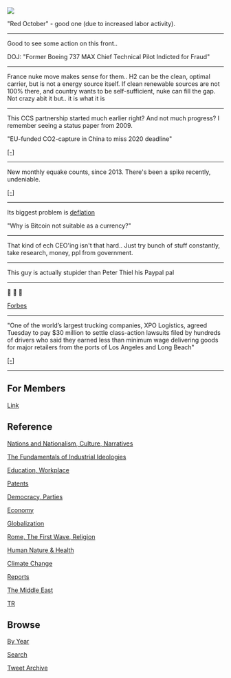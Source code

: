 <img src="https://drive.google.com/uc?export=view&id=1B2wf9R7AMH1d7Vw6e2mucLbIQ5NSjir7"/>

"Red October" - good one (due to increased labor activity).

---

Good to see some action on this front.. 

DOJ: "Former Boeing 737 MAX Chief Technical Pilot Indicted for Fraud"

---

France nuke move makes sense for them.. H2 can be the clean, optimal
carrier, but is not a energy source itself. If clean renewable sources
are not 100% there, and country wants to be self-sufficient, nuke can
fill the gap. Not crazy abit it but.. it is what it is

---

This CCS partnership started much earlier right? And not much
progress? I remember seeing a status paper from 2009.

"EU-funded CO2-capture in China to miss 2020 deadline"

[[-]](https://euobserver.com/eu-china/144579)

---

New monthly equake counts, since 2013. There's been a spike recently,
undeniable.

[[-]](2019/05/natdisaster.md#equakes)

---

Its biggest problem is [deflation](2016/11/bitcoin.md#deflation)

"Why is Bitcoin not suitable as a currency?"

---

That kind of ech CEO'ing isn't that hard.. Just try bunch of stuff
constantly, take research, money, ppl from government.

---

This guy is actually stupider than Peter Thiel his Paypal pal

---

🤣 🤣 🤣 

[Forbes](https://www.forbes.com/sites/joewalsh/2021/03/13/elon-musks-false-covid-predictions-a-timeline/)

---

"One of the world’s largest trucking companies, XPO Logistics, agreed
Tuesday to pay $30 million to settle class-action lawsuits filed by
hundreds of drivers who said they earned less than minimum wage
delivering goods for major retailers from the ports of Los Angeles and
Long Beach"

[[-]](https://www.latimes.com/business/story/2021-10-13/la-fi-port-trucker-xpo-settlements)

---

## For Members

[Link](https://thirdwave-members.herokuapp.com)

## Reference

[Nations and Nationalism, Culture, Narratives](/2013/02/nations-and-nationalism.md)

[The Fundamentals of Industrial Ideologies](/2011/04/fundamentals-of-industrial-ideologies.md)

[Education, Workplace](2017/09/education-workplace.md)

[Patents](/2018/09/patents.md)

[Democracy, Parties](/2016/11/democracy.md)

[Economy](/2018/05/economy.md)

[Globalization](/2018/09/globalization.md)

[Rome, The First Wave, Religion](/2017/12/rome.md)

[Human Nature & Health](/2020/07/human-nature.md)

[Climate Change](/2018/12/climate.md)

[Reports](/2019/05/reports.md)

[The Middle East](/2019/07/middleeast.md)

[TR](../tr)

## Browse

[By Year](years.md)

[Search](search.html)

[Tweet Archive](/tweets/README.md)


